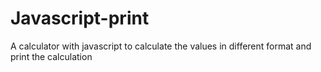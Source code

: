 # Javascript-print
A calculator with javascript to calculate the values in different format and print the calculation
